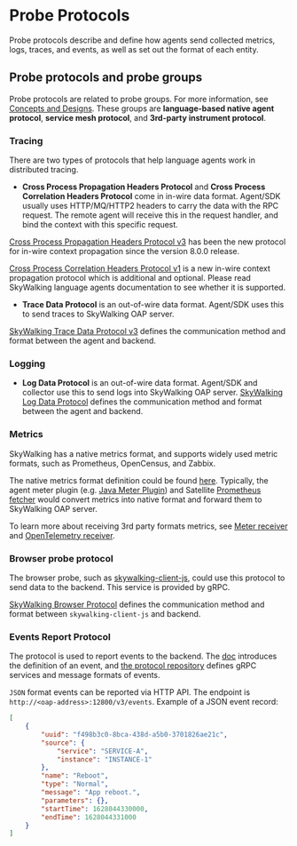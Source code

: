 # Probe Protocols
Probe protocols describe and define how agents send collected metrics, logs, traces, and events, as well as set out the format of each entity.

## Probe protocols and probe groups
Probe protocols are related to probe groups. For more information, see [Concepts and Designs](../concepts-and-designs/overview.md).
These groups are **language-based native agent protocol**, **service mesh protocol**, and **3rd-party instrument protocol**.

### Tracing
There are two types of protocols that help language agents work in distributed tracing.

- **Cross Process Propagation Headers Protocol** and **Cross Process Correlation Headers Protocol** come in in-wire data format. Agent/SDK usually uses HTTP/MQ/HTTP2 headers to carry the data with the RPC request. The remote agent will receive this in the request handler, and bind the context with this specific request. 

[Cross Process Propagation Headers Protocol v3](Skywalking-Cross-Process-Propagation-Headers-Protocol-v3.md) has been the new protocol for in-wire context propagation since the version 8.0.0 release.

[Cross Process Correlation Headers Protocol v1](Skywalking-Cross-Process-Correlation-Headers-Protocol-v1.md) is a new in-wire context propagation protocol which is additional and optional. 
Please read SkyWalking language agents documentation to see whether it is supported.

- **Trace Data Protocol** is an out-of-wire data format. Agent/SDK uses this to send traces to SkyWalking OAP server.

[SkyWalking Trace Data Protocol v3](Trace-Data-Protocol-v3.md) defines the communication method and format between the agent and backend.

### Logging
- **Log Data Protocol** is an out-of-wire data format. Agent/SDK and collector use this to send logs into SkyWalking OAP server.
[SkyWalking Log Data Protocol](Log-Data-Protocol.md) defines the communication method and format between the agent and backend.

### Metrics

SkyWalking has a native metrics format, and supports widely used metric formats, such as Prometheus, OpenCensus, and Zabbix.

The native metrics format definition could be found [here](https://github.com/apache/skywalking-data-collect-protocol/blob/master/language-agent/Meter.proto).
Typically, the agent meter plugin (e.g. [Java Meter Plugin](https://skywalking.apache.org/docs/skywalking-java/latest/en/setup/service-agent/java-agent/java-plugin-development-guide/#meter-plugin)) and
Satellite [Prometheus fetcher](https://skywalking.apache.org/docs/skywalking-satellite/latest/en/setup/plugins/fetcher_prometheus-metrics-fetcher/)
would convert metrics into native format and forward them to SkyWalking OAP server.

To learn more about receiving 3rd party formats metrics, see [Meter receiver](../setup/backend/backend-meter.md) and [OpenTelemetry receiver](../setup/backend/opentelemetry-receiver.md).

### Browser probe protocol

The browser probe, such as  [skywalking-client-js](https://github.com/apache/skywalking-client-js), could use this protocol to send data to the backend. This service is provided by gRPC.

[SkyWalking Browser Protocol](Browser-Protocol.md) defines the communication method and format between `skywalking-client-js` and backend.

### Events Report Protocol

The protocol is used to report events to the backend. The [doc](../concepts-and-designs/event.md) introduces the definition of an event, and [the protocol repository](https://github.com/apache/skywalking-data-collect-protocol/blob/master/event) defines gRPC services and message formats of events.

`JSON` format events can be reported via HTTP API. The endpoint is `http://<oap-address>:12800/v3/events`.
Example of a JSON event record:
```json
[
    {
        "uuid": "f498b3c0-8bca-438d-a5b0-3701826ae21c",
        "source": {
            "service": "SERVICE-A",
            "instance": "INSTANCE-1"
        },
        "name": "Reboot",
        "type": "Normal",
        "message": "App reboot.",
        "parameters": {},
        "startTime": 1628044330000,
        "endTime": 1628044331000
    }
]
```
